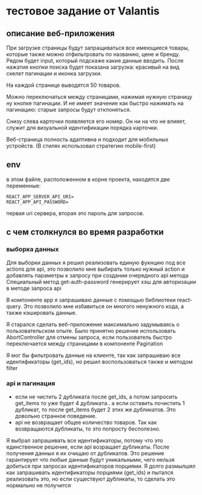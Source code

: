 # тестовое задание от Valantis

## описание веб-приложения

При загрузке страницы будут запращиваться все имеющиеся товары, которые также можно отфильтровать по названию, цене и бренду. Рядом будет input, который подскаже какие данные вводить. После нажатия кнопки поиска будет показана загрузка: красивый на вид скелет пагинации и иконка загрузки.

На каждой странице выводятся 50 товаров.

Можно переключаться между страницами, нажимая нужную страницу ну кнопке пагинации. И не имеет значение как быстро нажимать на пагинацию: старые запросы будут отклоняться.

Снизу слева карточки появляется его номер. Он ни на что не влияет, служит для визуальной идентификации порядка карточки.

Веб-страница полность адаптивна и подходит для мобильных устройств. (В стилях использовал стратегию mobile-first)

## env

в этом файле, расположенном в корне проекта, находятся две переменные:

```
REACT_APP_SERVER_API_URI=
REACT_APP_API_PASSWORD=
```

первая uri сервера, вторая это пароль для запросов.

## с чем столкнулся во время разработки

### выборка данных

Для выборки данных я решил реализовать единую фукнцию под все actions для api, это позволило мне выбирать только нужный action и добавлять параметры к запросу при создании очередного api метода
Специальный метод get-auth-password генерирует хэш для авторизации в методе запроса api

В компоненте app я запрашиваю данные с помощью библиотеки react-query. Это позволило мне избавиться он многого ненужного кода, а также кэшировать данные.

Я старался сделать веб-приложение максимально задумываясь о пользовательском опыте. Было принятно решение использовать AbortController для отмены запроса, если пользователь быстро переключается между страницами в компоненте Pagination

Я мог бы фильтровать данные на клиенте, так как запрашиваю все идентификаторы (get_ids), но решил воспользоваться также и методом filter

### api и пагинация

- если не чистить 2 дубликата после get_ids, а потом запросить get_items то уже будет 4 дубликата.. а если оставить почистить 1 дубликат, то после get_items будет 2 этих же дубликатов. Это довольно странное поведение.
- api не возвращает общее количество товаров. Так как возвращаются дубликаты, то это попросту бесполезно.

Я выбрал запрашивать все идентификаторы, потому что это единственное решение, если api возращает дубликаты. После получения данных я их очищаю от дубликатов. Это решение гарантирует что любые данные будут уникальными, чего нельзя добиться при запросах идентификаторов порциями.
Я долго размылшял как запрашивать идентификаторы порциями (get_ids) и пытался реализовать это, но если существуют дубликаты, то сделать это нормально не получится

